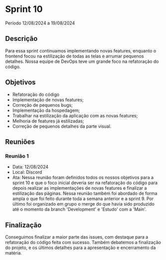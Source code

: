# Sprint 10

Período 12/08/2024 a 19/08/2024

## Descrição 

Para essa sprint continuamos implementando novas features, enquanto o frontend focou na estilização de todas as telas e arrumar pequenos detalhes. Nossa equipe de DevOps teve um grande foco na refatoração do código.

## Objetivos

- Refatoração do código
- Implementação de novas features;
- Correção de pequenos bugs;
- Implementação da hospedagem;
- Trabalhar na estilização da aplicação com as novas features;
- Melhoria de features já estilizadas;
- Correção de pequenos detalhes da parte visual.

## Reuniões

### Reunião 1
- Data: 12/08/2024
- Local: Discord
- Ata:
Nessa reunião foram definidos todos os nossos objetivos para a sprint 10 e que o foco inicial deveria ser na refatoração do código para depois realizar as implementações de novas features e finalizar a estilização das páginas.
Nessa reunião também foi abordado de forma ampla o que foi feito durante toda a semana anterior e a sprint 9.
Por último foi organizado em grupo o merge do que havia sido produzido até o momento da branch 'Development' e 'Estudo' com a 'Main'.


## Finalização
Conseguimos finalizar a maior parte das issues, com destaque para a refatoração do código feita com sucesso.
Também debatemos a finalização do projeto, e os últimos detalhes para a apresentação e encerramento da matéria. 